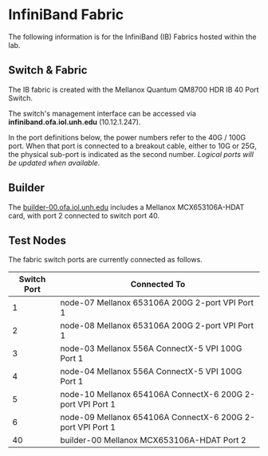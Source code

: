 # InfiniBand Fabric

The following information is for the InfiniBand (IB) Fabrics hosted within the lab.

## Switch & Fabric

The IB fabric is created with the Mellanox Quantum QM8700 HDR IB 40 Port Switch.

The switch's management interface can be accessed via **infiniband.ofa.iol.unh.edu** (10.12.1.247).

In the port definitions below, the power numbers refer to the 40G / 100G port. When
that port is connected to a breakout cable, either to 10G or 25G, the physical
sub-port is indicated as the second number.  *Logical ports will be updated
when available.*

## Builder

The [builder-00.ofa.iol.unh.edu](bulders.md) includes a Mellanox MCX653106A-HDAT card, with port 2 connected to switch port 40.

## Test Nodes

The fabric switch ports are currently connected as follows.

| Switch Port | Connected To                                                       |
|-------------|--------------------------------------------------------------------|
| 1           | node-07 Mellanox 653106A 200G 2-port VPI Port 1                    |
| 2           | node-08 Mellanox 653106A 200G 2-port VPI Port 1                    |
| 3           | node-03 Mellanox 556A ConnectX-5 VPI 100G Port 1                   |
| 4           | node-04 Mellanox 556A ConnectX-5 VPI 100G Port 1                   |
| 5           | node-10 Mellanox 654106A ConnectX-6 200G 2-port VPI Port 1         |
| 6           | node-09 Mellanox 654106A ConnectX-6 200G 2-port VPI Port 1         |
| 40          | builder-00 Mellanox MCX653106A-HDAT Port 2                         |
